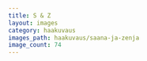 ```yaml
---
title: S & Z
layout: images
category: haakuvaus
images_path: haakuvaus/saana-ja-zenja
image_count: 74
---
```

